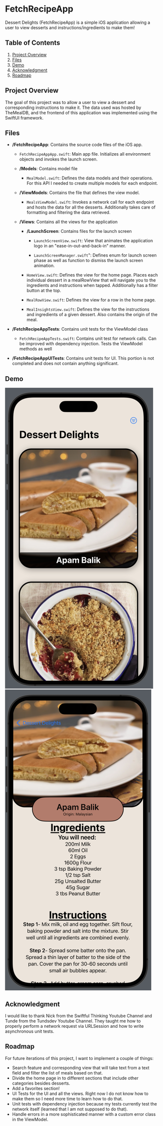 # FetchRecipeApp

Dessert Delights (FetchRecipeApp) is a simple iOS application allowing a user to view desserts and instructions/ingredients to make them!  


## Table of Contents

1. [Project Overview](#project-overview)
2. [Files](#files)
3. [Demo](#demo)
4. [Acknowledgment](#acknowledgment)
5. [Roadmap](#roadmap)


## Project Overview

The goal of this project was to allow a user to view a dessert and corresponding instructions to make it. The data used was hosted by TheMealDB, and the frontend of this application was implemented using the SwiftUI framework. 

## Files

- **/FetchRecipeApp**: Contains the source code files of the iOS app.

  - `FetchRecipeAppApp.swift`: Main app file. Initializes all environment objects and invokes the launch screen.

  - **/Models**: Contains model file
    - `MealModel.swift`: Defines the data models and their operations. For this API I needed to create multiple models for each endpoint.

  - **/ViewModels**: Contains the file that defines the view model.

    -  `MealsViewModel.swift`: Invokes a network call for each endpoint and hosts the data for all the desserts. Additionally takes care of formatting and filtering the data retrieved.

  - **/Views**: Contains all the views for the application
    - **/LaunchScreen**: Contains files for the launch screen
      - `LaunchScreenView.swift`: View that animates the application logo in an "ease-in-out-and-back-in" manner.

      - `LaunchScreenManager.swift`": Defines enum for launch screen phase as well as function to dismiss the launch screen animation.

    - `HomeView.swift`: Defines the view for the home page. Places each individual dessert in a mealRowView that will navigate you to the ingredients and instructions when tapped. Additionally has a filter button at the top.

    - `MealRowView.swift`: Defines the view for a row in the home page.

    - `MealInsightsView.swift`: Defines the view for the instructions and ingredients of a given dessert. Also contains the origin of the meal.
    
- **/FetchRecipeAppTests**: Contains unit tests for the ViewModel class
  - `FetchRecipeAppTests.swift`: Contains unit test for network calls. Can be improved with dependency injection. Tests the ViewModel methods as well
- **/FetchRecipeAppUITests**: Contains unit tests for UI. This portion is not completed and does not contain anything significant.
 

## Demo
![alt text](https://github.com/christianp-622/FetchRecipeApp/blob/main/FetchRecipeApp/Demo/screenshotHome.png?raw=true)
![alt text](https://github.com/christianp-622/FetchRecipeApp/blob/main/FetchRecipeApp/Demo/screenshotInsights.png?raw=true)

## Acknowledgment
I would like to thank Nick from the Swiftful Thinking Youtube Channel and Tunde from the Tundsdev Youtube Channel. They taught me how to properly perform a network request via URLSession and  how to write asynchronous unit tests. 

## Roadmap

For future iterations of this project, I want to implement a couple of things:
  - Search feature and corresponding view that will take text from a text field and filter the list of meals based on that.
  - Divide the home page in to different sections that include other categories besides desserts.
  - Add a favorites section! 
  - UI Tests for the UI and all the views. Right now I do not know how to make them so I need more time to learn how to do that.
  - Unit tests with dependency injection because my tests currently test the network itself (learned that I am not supposed to do that).
  - Handle errors in a more sophisticated manner with a custom error class in the ViewModel. 



